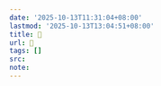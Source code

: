 ```yaml
---
date: '2025-10-13T11:31:04+08:00'
lastmod: '2025-10-13T13:04:51+08:00'
title: 󰨋
url: 󰨋
tags: []
src:
note:
---
```


